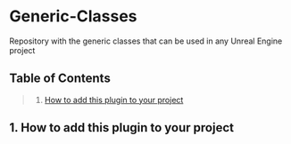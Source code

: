 # Generic-Classes
Repository with the generic classes that can be used in any Unreal Engine project

## Table of Contents

> 1. [How to add this plugin to your project](#HowTo)

<a name="HowTo"></a>
## 1. How to add this plugin to your project
